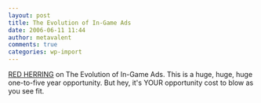 ```yaml
---
layout: post
title: The Evolution of In-Game Ads
date: 2006-06-11 11:44
author: metavalent
comments: true
categories: wp-import
---
```

<a href="http://www.redherring.com/article.aspx?a=17177">RED HERRING</a> on The Evolution of In-Game Ads.  This is a huge, huge, huge one-to-five year opportunity.  But hey, it's YOUR opportunity cost to blow as you see fit.
